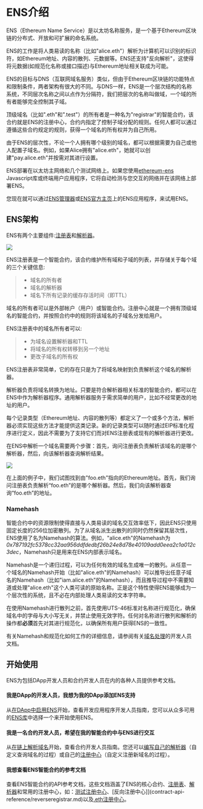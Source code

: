# ENS介绍

ENS（Ethereum Name Service）是以太坊名称服务，是一个基于Ethereum区块链的分布式、开放和可扩展的命名系统。

ENS的工作是将人类易读的名称（比如"alice.eth"）解析为计算机可以识别的标识符，如Ethereum地址、内容的散列、元数据等。ENS还支持"反向解析"，这使得将元数据(如规范化名称或接口描述)与Ethereum地址相关联成为可能。

ENS的目标与DNS（互联网域名服务）类似，但由于Ethereum区块链的功能特点和限制条件，两者架构有很大的不同。与DNS一样，ENS是一个层次结构的名称系统，不同层次名称之间以点作为分隔符，我们把层次的名称叫做域，一个域的所有者能够完全控制其子域。

顶级域名（比如".eth"和".test"）的所有者是一种名为"registrar"的智能合约，该合约就是ENS的注册中心，合约内指定了控制子域分配的规则。任何人都可以通过遵循这些合约规定的规则，获得一个域名的所有权并为自己所用。

由于ENS的层次性，不论一个人拥有哪个级别的域名，都可以根据需要为自己或他人配置子域名。例如，如果Alice拥有"alice.eth"，她就可以创建"pay.alice.eth"并按需对其进行设置。

ENS部署在以太坊主网络和几个测试网络上。如果您使用[ethereum-ens](https://www.npmjs.com/package/ethereum-ens) Javascript库或终端用户应用程序，它将自动检测与您交互的网络并在该网络上部署ENS。

您现在就可以通过[ENS管理器](https://manager.ens.domains/)或[ENS官方主页](https://ens.domains/)上的ENS应用程序，来试用ENS。

## ENS架构

ENS有两个主要组件:[注册表](contract-api-reference/ens.md)和[解析器](contract-api-reference/publicresolver.md)。

![](https://i.postimg.cc/D0tT3sKT/ensdocs-ens-architecture.png)

ENS注册表是一个智能合约，该合约维护所有域和子域的列表，并存储关于每个域的三个关键信息:

> * 域名的所有者
> * 域名的解析器
> * 域名下所有记录的缓存存活时间（即TTL）

域名的所有者可以是外部帐户（用户）或智能合约。注册中心就是一个拥有顶级域名的智能合约，并按照合约中的规则将该域名的子域名分发给用户。

ENS注册表中的域名所有者可以:

> * 为域名设置解析器和TTL
> * 将域名的所有权转移到另一个地址
> * 更改子域名的所有权

ENS注册表非常简单，它的存在只是为了将域名映射到负责解析这个域名的解析器。

解析器负责将域名转换为地址。只要是符合解析器相关标准的智能合约，都可以在ENS中作为解析器程序。通用解析器服务于需求简单的用户，比如不经常更改的地址的用户。

每个记录类型（Ethereum地址、内容的散列等）都定义了一个或多个方法，解析器必须实现这些方法才能提供这类记录。新的记录类型可以随时通过EIP标准化程序进行定义，因此不需要为了支持它们而对ENS注册表或现有的解析器进行更改。

在ENS中解析一个域名需要两个步骤：首先，询问注册表负责解析该域名的是哪个解析器，然后，向该解析器查询解析结果。

![](https://i.postimg.cc/1RTPFxVj/ensdocs-resolving.png)

在上面的例子中，我们试图找到由"foo.eth"指向的Ethereum地址。首先，我们询问注册表负责解析“foo.eth”的是哪个解析器。然后，我们向该解析器查询“foo.eth”的地址。

### Namehash

智能合约中的资源限制使得直接与人类易读的域名交互效率低下，因此ENS只使用固定长度的256位加密散列。为了从域名派生出散列的同时仍然保留其层次性，ENS使用了名为Namehash的算法。例如，"alice.eth"的Namehash为 _0x787192fc5378cc32aa956ddfdedbf26b24e8d78e40109add0eea2c1a012c3dec_，Namehash只是用来在ENS内部表示域名。

Namehash是一个递归过程，可以为任何有效的域名生成唯一的散列。从任意一个域名的Namehash开始（比如"alice.eth"的Namehash）可以推导出任意子域名的Namehash（比如"iam.alice.eth"的Namehash），而且推导过程中不需要知道或处理"alice.eth"这个人类可读的原始名称。正是这个特性使得ENS能够成为一个层次性的系统，且不必在内部处理人类易读的文本字符串。

在使用Namehash进行散列之前，首先使用UTS-46标准对名称进行规范化，确保域名中的字母与大小写无关，并禁止使用无效字符。任何对名称进行散列和解析的操作都**必须**首先对其进行规范化，以确保所有用户获得ENS的一致性。

有关Namehash和规范化如何工作的详细信息，请参阅有关[域名处理](contract-api-reference/name-processing.md)的开发人员文档。

## 开始使用

ENS为包括DApp开发人员和合约开发人员在内的各种人员提供参考文档。

#### 我是DApp的开发人员，我想为我的DApp添加ENS支持

从[在DApp中启用ENS](dapp-developer-guide/ens-enabling-your-dapp.md)开始，查看开发应用程序开发人员指南，您可以从众多可用的[ENS库](dapp-developer-guide/ens-libraries.md)中选择一个来开始使用ENS。

#### 我是一名合约开发人员，希望在我的智能合约中与ENS进行交互

从[在链上解析域名](contract-developer-guide/resolving-names-on-chain.md)开始，查看合约开发人员指南。您还可以[编写自己的解析器](contract-developer-guide/writing-a-resolver.md)（自定义查询域名的过程）或自己的[注册中心](contract-developer-guide/writing-a-registrar.md)（自定义注册新域名的过程）。

#### 我想查看ENS智能合约的参考文档

查看ENS智能合约的API参考文档，这些文档涵盖了ENS的核心合约、[注册表](contract-api-reference/ens.md)、[解析器](contract-api-reference/publicresolver.md)和常用的注册中心，如：[测试注册中心](contract-api-reference/testregistrar.md)、[反向注册中心]](contract-api-reference/reverseregistrar.md)以及[.eth注册中心](contract-api-reference/.eth-permanent-registrar/)。

